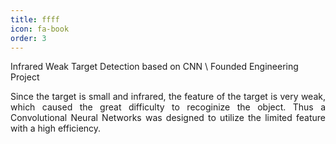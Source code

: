 ```yaml
---
title: ffff
icon: fa-book
order: 3
---
```


Infrared Weak Target Detection based on CNN \\
Founded Engineering Project

<p style="text-align:justify">
Since the target is small and infrared, the feature of the target is very weak, which caused the great difficulty to recoginize the object. Thus a Convolutional Neural Networks was designed to utilize the limited feature with a high efficiency.
</p>


